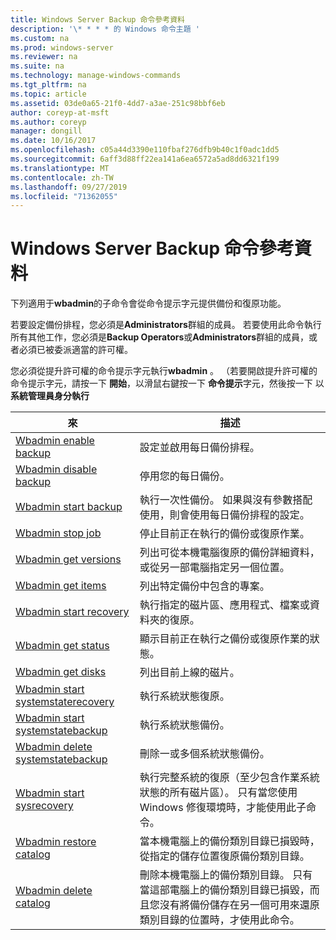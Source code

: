 ```yaml
---
title: Windows Server Backup 命令參考資料
description: '\* * * * 的 Windows 命令主題 '
ms.custom: na
ms.prod: windows-server
ms.reviewer: na
ms.suite: na
ms.technology: manage-windows-commands
ms.tgt_pltfrm: na
ms.topic: article
ms.assetid: 03de0a65-21f0-4dd7-a3ae-251c98bbf6eb
author: coreyp-at-msft
ms.author: coreyp
manager: dongill
ms.date: 10/16/2017
ms.openlocfilehash: c05a44d3390e110fbaf276dfb9b40c1f0adc1dd5
ms.sourcegitcommit: 6aff3d88ff22ea141a6ea6572a5ad8dd6321f199
ms.translationtype: MT
ms.contentlocale: zh-TW
ms.lasthandoff: 09/27/2019
ms.locfileid: "71362055"
---
```

# <a name="windows-server-backup-command-reference"></a>Windows Server Backup 命令參考資料



下列適用于**wbadmin**的子命令會從命令提示字元提供備份和復原功能。

若要設定備份排程，您必須是**Administrators**群組的成員。 若要使用此命令執行所有其他工作，您必須是**Backup Operators**或**Administrators**群組的成員，或者必須已被委派適當的許可權。

您必須從提升許可權的命令提示字元執行**wbadmin** 。 （若要開啟提升許可權的命令提示字元，請按一下 **開始**，以滑鼠右鍵按一下 **命令提示**字元，然後按一下 以**系統管理員身分執行**

|來|描述|
|----------|-----------|
|[Wbadmin enable backup](wbadmin-enable-backup.md)|設定並啟用每日備份排程。|
|[Wbadmin disable backup](wbadmin-disable-backup.md)|停用您的每日備份。|
|[Wbadmin start backup](wbadmin-start-backup.md)|執行一次性備份。 如果與沒有參數搭配使用，則會使用每日備份排程的設定。|
|[Wbadmin stop job](wbadmin-stop-job.md)|停止目前正在執行的備份或復原作業。|
|[Wbadmin get versions](wbadmin-get-versions.md)|列出可從本機電腦復原的備份詳細資料，或從另一部電腦指定另一個位置。|
|[Wbadmin get items](wbadmin-get-items.md)|列出特定備份中包含的專案。|
|[Wbadmin start recovery](wbadmin-start-recovery.md)|執行指定的磁片區、應用程式、檔案或資料夾的復原。|
|[Wbadmin get status](wbadmin-get-status.md)|顯示目前正在執行之備份或復原作業的狀態。|
|[Wbadmin get disks](wbadmin-get-disks.md)|列出目前上線的磁片。|
|[Wbadmin start systemstaterecovery](wbadmin-start-systemstaterecovery.md)|執行系統狀態復原。|
|[Wbadmin start systemstatebackup](wbadmin-start-systemstatebackup.md)|執行系統狀態備份。|
|[Wbadmin delete systemstatebackup](wbadmin-delete-systemstatebackup.md)|刪除一或多個系統狀態備份。|
|[Wbadmin start sysrecovery](wbadmin-start-sysrecovery.md)|執行完整系統的復原（至少包含作業系統狀態的所有磁片區）。 只有當您使用 Windows 修復環境時，才能使用此子命令。|
|[Wbadmin restore catalog](wbadmin-restore-catalog.md)|當本機電腦上的備份類別目錄已損毀時，從指定的儲存位置復原備份類別目錄。|
|[Wbadmin delete catalog](wbadmin-delete-catalog.md)|刪除本機電腦上的備份類別目錄。 只有當這部電腦上的備份類別目錄已損毀，而且您沒有將備份儲存在另一個可用來還原類別目錄的位置時，才使用此命令。|